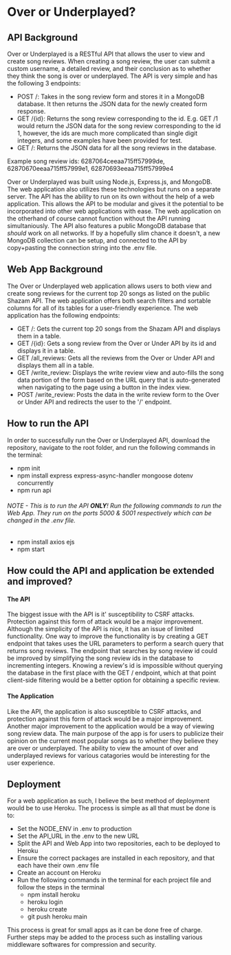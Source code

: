 # Over or Underplayed?

## API Background

Over or Underplayed is a RESTful API that allows the user to view and create song reviews.
When creating a song review, the user can submit a custom username, a detailed review, and
their conclusion as to whether they think the song is over or underplayed. The API is very 
simple and has the following 3 endpoints:

-   POST /: Takes in the song review form and stores it in a MongoDB database.
    It then returns the JSON data for the newly created form response.
-   GET /{id}: Returns the song review corresponding to the id. E.g. GET /1
    would return the JSON data for the song review corresponding to the id 1, however, the ids are much 
    more complicated than single digit integers, and some examples have been provided for test.
-   GET /: Returns the JSON data for all the song reviews in the database.

Example song review ids: 6287064ceeaa715ff57999de, 62870670eeaa715ff57999e1, 62870693eeaa715ff57999e4

Over or Underplayed was built using Node.js, Express.js, and MongoDB. The web application also
utilizes these technologies but runs on a separate server. The API has the ability to run on its
own without the help of a web application. This allows the API to be modular and gives it the potential
to be incorporated into other web applications with ease. The web application on the otherhand of course
cannot function without the API running simultaniously. The API also features a public MongoDB database
that *should* work on all networks. If by a hopefully slim chance it doesn't, a new MongoDB collection can be 
setup, and connected to the API by copy+pasting the connection string into the .env file.

## Web App Background

The Over or Underplayed web application allows users to both view and create song reviews for the current
top 20 songs as listed on the public Shazam API. The web application offers both search filters and
sortable columns for all of its tables for a user-friendly experience. The web application has the following
endpoints:

-   GET /: Gets the current top 20 songs from the Shazam API and displays them in a table.
-   GET /{id}: Gets a song review from the Over or Under API by its id and displays it in a table.
-   GET /all_reviews: Gets all the reviews from the Over or Under API and displays them all in a table.
-   GET /write_review: Displays the write review view and auto-fills the song data portion of the form based on
    the URL query that is auto-generated when navigating to the page using a button in the index view.
-   POST /write_review: Posts the data in the write review form to the Over or Under API and redirects the
    user to the '/' endpoint.

## How to run the API

In order to successfully run the Over or Underplayed API, download the repository, navigate to 
the root folder, and run the following commands in the terminal:

-   npm init
-   npm install express express-async-handler mongoose dotenv concurrently
-   npm run api

###### NOTE - This is to run the API **ONLY**! Run the following commands to run the Web App. They run on the ports 5000 & 5001 respectively which can be changed in the .env file.

-   npm install axios ejs
-   npm start

## How could the API and application be extended and improved?

#### The API

The biggest issue with the API is it\' susceptibility to CSRF attacks. Protection against this
form of attack would be a major improvement. Although the simplicity of the API is nice, it has
an issue of limited functionality. One way to improve the functionality is by creating a GET
endpoint that takes uses the URL parameters to perform a search query that returns song reviews.
The endpoint that searches by song review id could be improved by simplifying the song
review ids in the database to incrementing integers. Knowing a review\'s id is impossible without
querying the database in the first place with the GET / endpoint, which at that point client-side
filtering would be a better option for obtaining a specific review.

#### The Application

Like the API, the application is also susceptible to CSRF attacks, and protection against this
form of attack would be a major improvement. Another major improvement to the application would
be a way of viewing song review data. The main purpose of the app is for users to publicize their
opinion on the current most popular songs as to whether they believe they are over or underplayed.
The ability to view the amount of over and underplayed reviews for various catagories would be
interesting for the user experience.

## Deployment

For a web application as such, I believe the best method of deployment would be to use Heroku.
The process is simple as all that must be done is to:

-   Set the NODE_ENV in .env to production
-   Set the API_URL in the .env to the new URL
-   Split the API and Web App into two repositories, each to be deployed to Heroku
-   Ensure the correct packages are installed in each repository, and that each have their own .env file
-   Create an account on Heroku
-   Run the following commands in the terminal for each project file and follow the steps in the terminal
    -   npm install heroku
    -   heroku login
    -   heroku create
    -   git push heroku main

This process is great for small apps as it can be done free of charge. Further steps may be added
to the process such as installing various middleware softwares for compression and security.